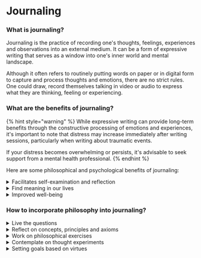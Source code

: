 # Journaling

### What is journaling?

Journaling is the practice of recording one's thoughts, feelings, experiences and observations into an external medium. It can be a form of expressive writing that serves as a window into one's inner world and mental landscape.

Although it often refers to routinely putting words on paper or in digital form to capture and process thoughts and emotions, there are no strict rules. One could draw, record themselves talking in video or audio to express what they are thinking, feeling or experiencing.&#x20;

### What are the benefits of journaling?

{% hint style="warning" %}
While expressive writing can provide long-term benefits through the constructive processing of emotions and experiences, it's important to note that distress may increase immediately after writing sessions, particularly when writing about traumatic events.

If your distress becomes overwhelming or persists, it's advisable to seek support from a mental health professional.
{% endhint %}

Here are some philosophical and psychological benefits of journaling:

<details>

<summary>Facilitates self-examination and reflection</summary>

By consistently reflecting on our thoughts, beliefs, and actions through writing, we gain self-knowledge and can consciously shape our character and behaviour. As Socrates conveys this succinctly, "the unexamined life is not worth living."&#x20;

Just like the Stoics, reflecting on philosophical concepts and perspectives in our journaling practice allows us to consciously cultivate virtues and achieve greater equanimity. It is a practical tool for living out our philosophical principles and values.

</details>

<details>

<summary>Find meaning in our lives</summary>

Journaling not only helps us construct a coherent narrative of our experiences, but also discover meaning in our lives, which existentialist philosophers  have emphasised as crucial for [living authentically](skills-development/integrity-and-authenticity.md).

The act of writing our story, rather than passively living it, empowers us to be the authors of our lives and to discern purpose and significance in our experiences.

</details>

<details>

<summary>Improved well-being</summary>

There has been documented emotional and physical health benefits on expressive writing. These include [fewer illness-related doctor visits, fewer days in the hospital, reduced symptoms of depression and anxiety and many others](https://www.americansforthearts.org/sites/default/files/338full.pdf).&#x20;

This is because journaling [enhances cognitive processing](https://www.ncbi.nlm.nih.gov/pmc/articles/PMC3830620/) and mental clarity which is key to better psychological well-being.

</details>

### How to incorporate philosophy into journaling?

<details>

<summary>Live the questions</summary>

Pose philosophical questions to yourself and explore them in your journal. You don't have to respond to them right away if you don't have an "answer".

The key here is to live the questions. Save these burning questions in your journal and you can revisit them several months or even years later. As the poet Rainer Maria Rilke frames this nicely:

"Perhaps someday far in the future, you will gradually, without even noticing it, live your way into the answer."

</details>

<details>

<summary>Reflect on concepts, principles and axioms</summary>

There are several ways of doing this.

* Write a personal manifesto containing principles and guidelines that you aspire to live by. Our [manifesto](../../about/manifesto-of-the-everyday-philosopher.md) is a worthy example!
* Explain in your own words about the concepts you've learned by taking notes.
* Engage in self-dialogue. Have a voice-recorded conversation with yourself, questioning your beliefs and assumptions from different angles, just like what Socrates did.
* Choose a quote from a philosopher you admire and write about how you can manifest that wisdom in your own life.
* Examining your day philosophically by responding to questions like\
  "Did I live up to my principles and values? What could I have done better?"

</details>

<details>

<summary>Work on philosophical exercises</summary>

Philosophical exercises from the Stoic tradition are very applicable to journaling. Here's a few:

* **Negative visualisation**\
  When dealing with anxiety, imagine what is the worst thing that could happen. Write it down including details of the scenario and note any emotions that arise. \
  Then reflect on these questions:\
  <mark style="color:yellow;">**If this misfortune really happened, what would I do? How would I cope and move forward? What inner strengths and external resources could I draw upon?**</mark>\ <mark style="color:yellow;">**How does this imagined loss reveals what you value and appreciate about your life now. What do you feel grateful for in this moment, knowing it won't last forever?**</mark>\ <mark style="color:yellow;">**Although this is a possibility, is it likely going to happen? What can you do right now that is within your control to make sure that it is less likely to happen?**</mark>
* Locus of control
  1. Begin by reflecting on the Stoic concept of the dichotomy of control - that some things are within our control (our thoughts, opinions, values, goals, and actions) while other things are not (external events, other people's behaviors and opinions, forces of nature, etc.). Write down this distinction in your journal.
  2. Think about a recent challenging situation or source of stress in your life. Describe the situation objectively in your journal.
  3. Now, divide the situation into two categories in your journal:\
     a) Aspects that were within your control\
     b) Aspects that were outside your control
  4. For the things that were within your control, reflect on how you responded. Did you focus your thoughts and efforts productively? Did you act in alignment with your values? Write down what you did well and what you could have handled better.
  5. For the things outside your control, acknowledge that no amount of worrying or ruminating will change them. Practice acceptance by writing down a statement releasing your emotional attachment to those uncontrollable aspects. For example, "I accept that I cannot control how my spouse thinks about me." You can also complement this with a [RAIN mindfulness practice](https://www.tarabrach.com/wp-content/uploads/pdf/TaraBrach\_RAIN\_A-Practice-of-Radical-Compassion.pdf).
  6. Set an intention for how you want to focus your energy and attention moving forward. What's one thing within your control that you can work on or improve, even in a small way? It could be your attitude, a goal to work towards, or a relationship to nurture. Write down your intention.

</details>

<details>

<summary>Contemplate on thought experiments</summary>

Like how [thought experiments](../../tools/thought-experiments/) can be used as prompts for discussion, they can be also used as journaling prompts.&#x20;

Reflecting on thought experiments opens up new pathways of reasoning especially when you're understanding them for the first time. And this can bring up new insights in your journaling practice.

</details>

<details>

<summary>Setting goals based on virtues</summary>

As [suggested by productivity expert James Clear](https://jamesclear.com/identity-based-habits), deciding the type of identity that you want to be first is key to effective goal setting.&#x20;

The philosophical approach to discovering those identities would be to incorporate virtues like courage, justice, compassion, etc. For instance, if you want to be taken seriously at work, you may work towards becoming the identity of a courageous colleague.

Based on this identity, you may set smaller achievable goals like scheduling a 1:1 meeting with a trusted coworker every two weeks to give each other hard, honest feedback that you wouldn't share in larger work settings.&#x20;

</details>
